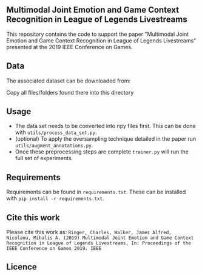 ## Multimodal Joint Emotion and Game Context Recognition in League of Legends Livestreams
This repository contains the code to support the paper "Multimodal Joint Emotion and Game Context Recognition in League of Legends Livestreams" presented at the 2019 IEEE Conference on Games. 

## Data
The associated dataset can be downloaded from: 

Copy all files/folders found there into this directory

## Usage
- The data set needs to be converted into npy files first. This can be done with `utils/process_data_set.py`. 
- (optional) To apply the oversampling technique detailed in the paper run `utils/augment_annotations.py`.
- Once these preprocessing steps are complete `trainer.py` will run the full set of experiments. 

## Requirements
Requirements can be found in `requirements.txt`. These can be installed with `pip install -r requirements.txt`.

## Cite this work
Please cite this work as:
`Ringer, Charles, Walker, James Alfred, Nicolaou, Mihalis A. (2019) Multimodal Joint Emotion and Game Context Recognition in League of Legends Livestreams, In: Proceedings of the IEEE Conference on Games 2019. IEEE`

## Licence